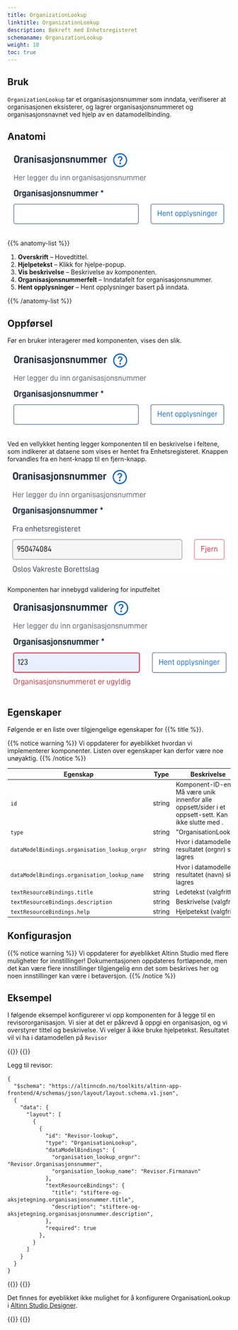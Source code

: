 ```yaml
---
title: OrganizationLookup
linktitle: OrganizationLookup
description: Bekreft med Enhetsregisteret
schemaname: OrganizationLookup
weight: 10
toc: true
---
```


## Bruk

`OrganizationLookup` tar et organisasjonsnummer som inndata, verifiserer at organisasjonen eksisterer, og lagrer organisasjonsnummeret og organisasjonsnavnet ved hjelp av en datamodellbinding.

## Anatomi

![alt text](image.png)

{{% anatomy-list %}}

1. **Overskrift** – Hovedtittel.
2. **Hjelpetekst** – Klikk for hjelpe-popup.
3. **Vis beskrivelse** – Beskrivelse av komponenten.
4. **Organisasjonsnummerfelt** – Inndatafelt for organisasjonsnummer.
5. **Hent opplysninger** – Hent opplysninger basert på inndata.

{{% /anatomy-list %}}

## Oppførsel

Før en bruker interagerer med komponenten, vises den slik.

![alt text](image.png)

Ved en vellykket henting legger komponenten til en beskrivelse i feltene, som indikerer at dataene som vises er hentet fra Enhetsregisteret. Knappen forvandles fra en hent-knapp til en fjern-knapp.

![alt text](image-1.png)

Komponenten har innebygd validering for inputfeltet

![alt text](image-2.png)

## Egenskaper

Følgende er en liste over tilgjengelige egenskaper for {{% title %}}.

{{% notice warning %}}
Vi oppdaterer for øyeblikket hvordan vi implementerer komponenter. Listen over egenskaper kan derfor være noe unøyaktig.
{{% /notice %}}

| **Egenskap**                                   | **Type** | **Beskrivelse**                                                                                                      |
| ---------------------------------------------- | -------- | -------------------------------------------------------------------------------------------------------------------- |
| `id`                                           | string   | Komponent-ID-en. Må være unik innenfor alle oppsett/sider i et oppsett-sett. Kan ikke slutte med <bindestrek><tall>. |
| `type`                                         | string   | "OrganisationLookup"                                                                                                 |
| `dataModelBindings.organisation_lookup_orgnr`  | string   | Hvor i datamodellen resultatet (orgnr) skal lagres                                                                  |
| `dataModelBindings.organisation_lookup_name`   | string   | Hvor i datamodellen resultatet (navn) skal lagres                                                                   |
| `textResourceBindings.title`                   | string   | Ledetekst (valgfritt)                                                                                               |
| `textResourceBindings.description`             | string   | Beskrivelse (valgfritt)                                                                                             |
| `textResourceBindings.help`                    | string   | Hjelpetekst (valgfritt)                                                                                             |

## Konfigurasjon

{{% notice warning %}}
Vi oppdaterer for øyeblikket Altinn Studio med flere muligheter for innstillinger!
Dokumentasjonen oppdateres fortløpende, men det kan være flere innstillinger tilgjengelig enn det som beskrives her og noen innstillinger kan være i betaversjon.
{{% /notice %}}

## Eksempel

I følgende eksempel konfigurerer vi opp komponenten for å legge til en revisororganisasjon.
Vi sier at det er påkrevd å oppgi en organisasjon, og vi overstyrer tittel og beskrivelse.
Vi velger å ikke bruke hjelpetekst.
Resultatet vil vi ha i datamodellen på `Revisor`

{{<content-version-selector classes="border-box">}}
{{<content-version-container version-label="Code">}}

Legg til revisor:

```json{hl_lines="6-"}
{
  "$schema": "https://altinncdn.no/toolkits/altinn-app-frontend/4/schemas/json/layout/layout.schema.v1.json",
  {
    "data": {
      "layout": [
        {
          {
            "id": "Revisor-lookup",
            "type": "OrganisationLookup",
            "dataModelBindings": {
              "organisation_lookup_orgnr": "Revisor.Organisasjonsnummer",
              "organisation_lookup_name": "Revisor.Firmanavn"
            },
            "textResourceBindings": {
              "title": "stiftere-og-aksjetegning.organisasjonsnummer.title",
              "description": "stiftere-og-aksjetegning.organisasjonsnummer.description",
            },
            "required": true
          },
        }
      ]
    }
  }
}
```

{{</content-version-container>}}
{{<content-version-container version-label="Altinn Studio Designer">}}

Det finnes for øyeblikket ikke mulighet for å konfigurere OrganisationLookup i [Altinn Studio Designer](/altinn-studio/getting-started/).

{{</content-version-container>}}
{{</content-version-selector>}}